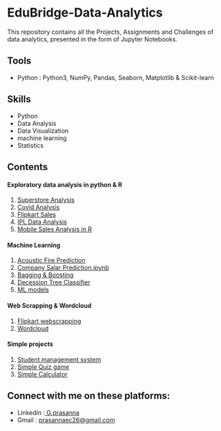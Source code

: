 
<html>
  <head>
     <h1>EduBridge-Data-Analytics</h1>
  </head>
  <body >
     This repository contains all the Projects, Assignments and Challenges of data analytics, presented in the form of Jupyter Notebooks. 
  <body/>
  <head>
     <h2>Tools</h2>
  </head>
  <body>
     <ul>
      <li>Python : Python3, NumPy, Pandas, Seaborn, Matplotlib & Scikit-learn</li>
     </ul>
  <head>
     <h2>Skills</h2>
  </head>
  <body>
     <ul>
      <li>Python</li>  
      <li>Data Analysis</li>  
      <li>Data Visualization</li>
      <li>machine learning</li>
      <li>Statistics</li>
     </ul>
  <body/>
  <head>
   <h2>Contents</h2>
   <h4>Exploratory data analysis in python & R</h4>
  </head>
  <body>
     <ol><li><a href="https://github.com/Prasannaec26/EduBridge-Data-Analytics/tree/main/Projects/EDA%20Python/Superstore%20Analysis">Superstore Analysis </a></li>
      <li><a href="https://github.com/Prasannaec26/EduBridge-Data-Analytics/tree/main/Projects/EDA%20Python/Covid%20Analysis">Covid Analysis </a></li>
      <li><a href="https://github.com/Prasannaec26/EduBridge-Data-Analytics/tree/main/Projects/EDA%20Python/Flipkart%20Sales">Flipkart Sales</a></li>
      <li><a href="https://github.com/Prasannaec26/EduBridge-Data-Analytics/tree/main/Projects/EDA%20Python/IPL%20Analysis">IPL Data Analysis </a></li>
      <li><a href="https://github.com/Prasannaec26/EduBridge-Data-Analytics/tree/main/Projects/EDA%20R/Flipkart%20R%20Analysis">Mobile Sales Analysis in R</a></li>
     </ol>
  <body/>
   <h4>Machine Learning</h4>
  <body>
     <ol>
      <li><a href="https://github.com/Prasannaec26/EduBridge-Data-Analytics/tree/main/Projects/Machine%20Learning/Acoustic%20Fire">Acoustic Fire Prediction</a></li>
      <li><a href="https://github.com/Prasannaec26/EduBridge-Data-Analytics/tree/main/Projects/Machine%20Learning/Company%20Salary%20Prediction">Company Salar Prediction.ipynb</a></li>
      <li><a href="https://github.com/Prasannaec26/EduBridge-Data-Analytics/tree/main/Projects/Machine%20Learning/Bagging%20%26%20Boosting">Bagging & Boosting</a></li>
      <li><a href="https://github.com/Prasannaec26/EduBridge-Data-Analytics/tree/main/Projects/Machine%20Learning/Decision%20Tree%20Classifier">Decession Tree Classifier</a></li>
      <li><a href="https://github.com/Prasannaec26/EduBridge-Data-Analytics/tree/main/Projects/Machine%20Learning/ML%20Algorithms">ML models</a></li>
     </ol>
  </body>
   <h4>Web Scrapping & Wordcloud</h4>
  <body>
     <ol><li><a href="https://github.com/Prasannaec26/EduBridge-Data-Analytics/blob/main/Projects/Web%20Scrapping/Flipkart%20Web%20Scrapping.ipynb">Flipkart webscrapping</a></li>
     <li><a href="https://github.com/Prasannaec26/EduBridge-Data-Analytics/blob/main/Projects/WordCloud/Wordcloud.ipynb">Wordcloud</a></li>
      </ol>
  </body>
   <h4>Simple projects</h4>
  <body>
      <ol><li><a href="https://github.com/Prasannaec26/EduBridge-Data-Analytics/tree/main/Projects/Simple%20management%20system">Student management system </a></li>
      <li><a href="https://github.com/Prasannaec26/EduBridge-Data-Analytics/tree/main/Projects/Quiz%20Game"> Simple Quiz game </a></li>
      <li><a href="https://github.com/Prasannaec26/EduBridge-Data-Analytics/tree/main/Projects/Simple%20Calculator"> Simple Calculator </a></li></ol>
  </body>
     <h2>Connect with me on these platforms:</h2>
  <body>
     <ul>
      <li> Linkedin :<a href="https://www.linkedin.com/in/g-prasanna-2b847a21b/"> G.prasanna </a> </li> 
      <li> Gmail : <a href="mailto: prasannaec26@gmail.com"> prasannaec26@gmail.com </a> </li>
     </ul>
  <body/> 
</html>
    

